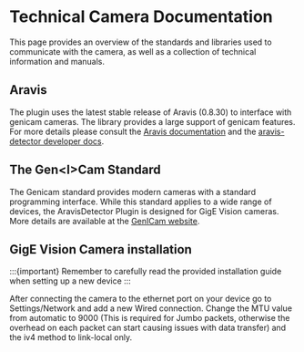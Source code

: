 # Technical Camera Documentation

This page provides an overview of the standards and libraries used to communicate with the camera, as well as a collection of technical information and manuals.

## Aravis

The plugin uses the latest stable release of Aravis (0.8.30) to interface with genicam cameras. The library provides a large support of genicam features. For more details please consult the [Aravis documentation](https://aravisproject.github.io/aravis/aravis-stable/) and the [aravis-detector developer docs](../../developer/index.md).

## The Gen\<I>Cam Standard

The Genicam standard provides modern cameras with a standard programming interface. While this standard applies to a wide range of devices, the AravisDetector Plugin is designed for GigE Vision cameras. More details are available at the [GenICam website](https://www.emva.org/standards-technology/genicam/).

## GigE Vision Camera installation

:::{important}
Remember to carefully read the provided installation guide when setting up a new device
:::

After connecting the camera to the ethernet port on your device go to Settings/Network and add a new Wired connection. Change the MTU value from automatic to 9000 (This is required for Jumbo packets, otherwise the overhead on each packet can start causing issues with data transfer) and the iv4 method to link-local only.
